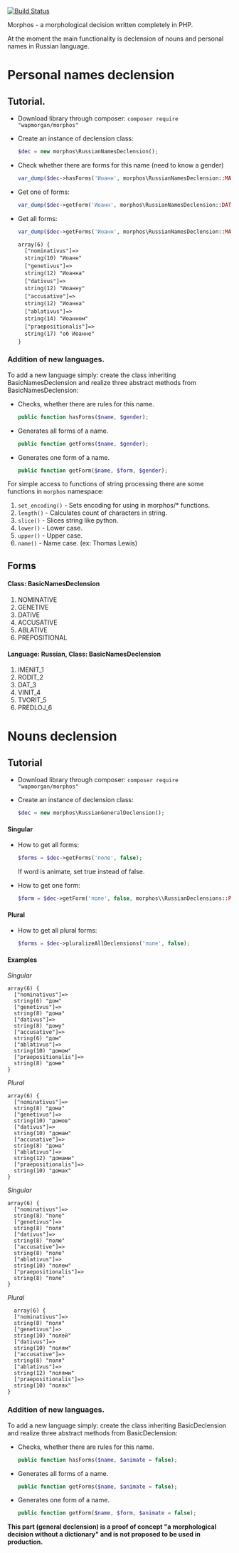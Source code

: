 [![Build Status](https://travis-ci.org/wapmorgan/Morphos.svg)](https://travis-ci.org/wapmorgan/Morphos)

Morphos - a morphological decision written completely in PHP.

At the moment the main functionality is declension of nouns and personal names in Russian language.

# Personal names declension
## Tutorial.

* Download library through composer:
    `composer require "wapmorgan/morphos"`

* Create an instance of declension class:
    ```php
    $dec = new morphos\RussianNamesDeclension();
    ```

* Check whether there are forms for this name (need to know a gender)
    ```php
    var_dump($dec->hasForms('Иоанн', morphos\RussianNamesDeclension::MAN))); //true
    ```

* Get one of forms:
    ```php
    var_dump($dec->getForm('Иоанн', morphos\RussianNamesDeclension::DAT_3, morphos\RussianNamesDeclension::MAN)); // Иоанна
    ```

* Get all forms:
    ```php
    var_dump($dec->getForms('Иоанн', morphos\RussianNamesDeclension::MAN));
    ```

    ```
    array(6) {
      ["nominativus"]=>
      string(10) "Иоанн"
      ["genetivus"]=>
      string(12) "Иоанна"
      ["dativus"]=>
      string(12) "Иоанну"
      ["accusative"]=>
      string(12) "Иоанна"
      ["ablativus"]=>
      string(14) "Иоанном"
      ["praepositionalis"]=>
      string(17) "об Иоанне"
    }
    ```

### Addition of new languages.
To add a new language simply: create the class inheriting BasicNamesDeclension and realize three abstract methods from BasicNamesDeclension:

* Checks, whether there are rules for this name.
  ```php
  public function hasForms($name, $gender);
  ```

* Generates all forms of a name.
  ```php
  public function getForms($name, $gender);
  ```

* Generates one form of a name.
  ```php
  public function getForm($name, $form, $gender);
  ```

For simple access to functions of string processing there are some functions in `morphos` namespace:

1. `set_encoding()` - Sets encoding for using in morphos/* functions.
2. `length()` - Calculates count of characters in string.
3. `slice()` - Slices string like python.
4. `lower()` - Lower case.
5. `upper()` - Upper case.
6. `name()` - Name case. (ex: Thomas Lewis)

## Forms
#### Class: BasicNamesDeclension

1. NOMINATIVE
2. GENETIVE
3. DATIVE
4. ACCUSATIVE
5. ABLATIVE
6. PREPOSITIONAL

#### Language: Russian, Class: BasicNamesDeclension

1. IMENIT_1
2. RODIT_2
3. DAT_3
4. VINIT_4
5. TVORIT_5
6. PREDLOJ_6

# Nouns declension
## Tutorial

* Download library through composer:
    `composer require "wapmorgan/morphos"`

* Create an instance of declension class:
    ```php
    $dec = new morphos\RussianGeneralDeclension();
    ```

#### Singular

  * How to get all forms:
    ```php
    $forms = $dec->getForms('поле', false);
    ```
    If word is animate, set true instead of false.

  * How to get one form:
    ```php
    $form = $dec->getForm('поле', false, morphos\\RussianDeclensions::PREDLOJ_6);
    ```

#### Plural

  * How to get all plural forms:
    ```php
    $forms = $dec->pluralizeAllDeclensions('поле', false);
    ```

#### Examples
  *Singular*
  ```
  array(6) {
    ["nominativus"]=>
    string(6) "дом"
    ["genetivus"]=>
    string(8) "дома"
    ["dativus"]=>
    string(8) "дому"
    ["accusative"]=>
    string(6) "дом"
    ["ablativus"]=>
    string(10) "домом"
    ["praepositionalis"]=>
    string(8) "доме"
  }
  ```

  *Plural*
  ```
  array(6) {
    ["nominativus"]=>
    string(8) "дома"
    ["genetivus"]=>
    string(10) "домов"
    ["dativus"]=>
    string(10) "домам"
    ["accusative"]=>
    string(8) "дома"
    ["ablativus"]=>
    string(12) "домами"
    ["praepositionalis"]=>
    string(10) "домах"
  }
  ```

  *Singular*
  ```
  array(6) {
    ["nominativus"]=>
    string(8) "поле"
    ["genetivus"]=>
    string(8) "поля"
    ["dativus"]=>
    string(8) "полю"
    ["accusative"]=>
    string(8) "поле"
    ["ablativus"]=>
    string(10) "полем"
    ["praepositionalis"]=>
    string(8) "поле"
  }
  ```

  *Plural*
  ```
    array(6) {
    ["nominativus"]=>
    string(8) "поля"
    ["genetivus"]=>
    string(10) "полей"
    ["dativus"]=>
    string(10) "полям"
    ["accusative"]=>
    string(8) "поля"
    ["ablativus"]=>
    string(12) "полями"
    ["praepositionalis"]=>
    string(10) "полях"
  }
  ```

### Addition of new languages.
To add a new language simply: create the class inheriting BasicDeclension and realize three abstract methods from BasicDeclension:

* Checks, whether there are rules for this name.
  ```php
  public function hasForms($name, $animate = false);
  ```

* Generates all forms of a name.
  ```php
  public function getForms($name, $animate = false);
  ```

* Generates one form of a name.
  ```php
  public function getForm($name, $form, $animate = false);
  ```

**This part (general declension) is a proof of concept "a morphological decision without a dictionary" and is not proposed to be used in production.**
